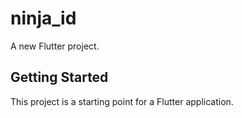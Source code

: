 # ninja_id

A new Flutter project.

## Getting Started

This project is a starting point for a Flutter application.




